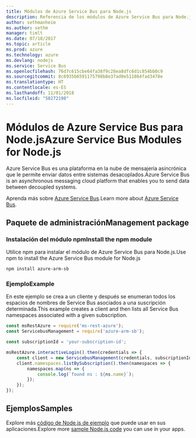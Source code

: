 ```yaml
---
title: Módulos de Azure Service Bus para Node.js
description: Referencia de los módulos de Azure Service Bus para Node.js
author: sethmanheim
ms.author: sethm
manager: timlt
ms.date: 07/18/2017
ms.topic: article
ms.prod: azure
ms.technology: azure
ms.devlang: nodejs
ms.service: Service Bus
ms.openlocfilehash: 76d7c615cbe64fa38f9c28ea8dfc6d1c854bb0c9
ms.sourcegitcommit: 8c6935b6591175798b8e37ad0e511864fad3478e
ms.translationtype: HT
ms.contentlocale: es-ES
ms.lasthandoff: 11/01/2018
ms.locfileid: "50272198"
---
```

# <a name="azure-service-bus-modules-for-nodejs"></a><span data-ttu-id="6cb48-103">Módulos de Azure Service Bus para Node.js</span><span class="sxs-lookup"><span data-stu-id="6cb48-103">Azure Service Bus Modules for Node.js</span></span>

<span data-ttu-id="6cb48-104">Azure Service Bus es una plataforma en la nube de mensajería asincrónica que le permite enviar datos entre sistemas desacoplados.</span><span class="sxs-lookup"><span data-stu-id="6cb48-104">Azure Service Bus is an asynchronous messaging cloud platform that enables you to send data between decoupled systems.</span></span>

<span data-ttu-id="6cb48-105">Aprenda más sobre [Azure Service Bus](https://docs.microsoft.com/azure/service-bus-messaging/service-bus-messaging-overview).</span><span class="sxs-lookup"><span data-stu-id="6cb48-105">Learn more about [Azure Service Bus](https://docs.microsoft.com/azure/service-bus-messaging/service-bus-messaging-overview).</span></span>

## <a name="management-package"></a><span data-ttu-id="6cb48-106">Paquete de administración</span><span class="sxs-lookup"><span data-stu-id="6cb48-106">Management package</span></span>

### <a name="install-the-npm-module"></a><span data-ttu-id="6cb48-107">Instalación del módulo npm</span><span class="sxs-lookup"><span data-stu-id="6cb48-107">Install the npm module</span></span>

<span data-ttu-id="6cb48-108">Utilice npm para instalar el módulo de Azure Service Bus para Node.js.</span><span class="sxs-lookup"><span data-stu-id="6cb48-108">Use npm to install the Azure Service Bus module for Node.js</span></span>

```bash
npm install azure-arm-sb
```

### <a name="example"></a><span data-ttu-id="6cb48-109">Ejemplo</span><span class="sxs-lookup"><span data-stu-id="6cb48-109">Example</span></span>

<span data-ttu-id="6cb48-110">En este ejemplo se crea a un cliente y después se enumeran todos los espacios de nombres de Service Bus asociados a una suscripción determinada.</span><span class="sxs-lookup"><span data-stu-id="6cb48-110">This example creates a client and then lists all Service Bus namespaces associated with a given subscription.</span></span>

```javascript
const msRestAzure = require('ms-rest-azure');
const ServicebusManagement = require('azure-arm-sb');

const subscriptionId = 'your-subscription-id';

msRestAzure.interactiveLogin().then(credentials => {
    const client = new ServicebusManagement(credentials, subscriptionId);
    client.namespaces.listBySubscription().then(namespaces => {
        namespaces.map(ns => {
            console.log(`found ns : ${ns.name}`);
        });
    });
});
```

## <a name="samples"></a><span data-ttu-id="6cb48-111">Ejemplos</span><span class="sxs-lookup"><span data-stu-id="6cb48-111">Samples</span></span>

<span data-ttu-id="6cb48-112">Explore más [código de Node.js de ejemplo](https://azure.microsoft.com/resources/samples/?platform=nodejs) que puede usar en sus aplicaciones.</span><span class="sxs-lookup"><span data-stu-id="6cb48-112">Explore more [sample Node.js code](https://azure.microsoft.com/resources/samples/?platform=nodejs) you can use in your apps.</span></span>
